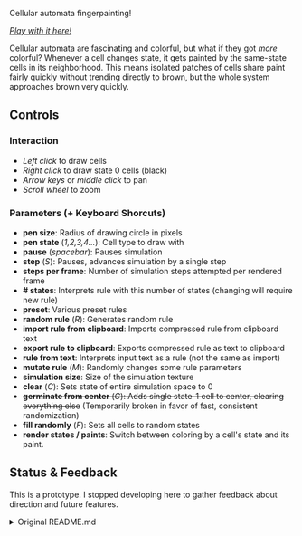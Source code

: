 Cellular automata fingerpainting!

[*Play with it here!*](https://fractalmachini.st/do-robots-dream-in-color)

Cellular automata are fascinating and colorful, but what if they got *more* colorful? Whenever a cell changes state, it gets painted by the same-state cells in its neighborhood. This means isolated patches of cells share paint fairly quickly without trending directly to brown, but the whole system approaches brown very quickly.

## Controls
### Interaction
- *Left click* to draw cells
- *Right click* to draw state 0 cells (black)
- *Arrow keys* or *middle click* to pan
- *Scroll wheel* to zoom
### Parameters (+ Keyboard Shorcuts)
- **pen size**: Radius of drawing circle in pixels
- **pen state** (*1,2,3,4...*): Cell type to draw with
- **pause** (*spacebar*): Pauses simulation
- **step** (*S*): Pauses, advances simulation by a single step
- **steps per frame**: Number of simulation steps attempted per rendered frame
- **# states**: Interprets rule with this number of states (changing will require new rule)
- **preset**: Various preset rules
- **random rule** (*R*): Generates random rule
- **import rule from clipboard**: Imports compressed rule from clipboard text
- **export rule to clipboard**: Exports compressed rule as text to clipboard
- **rule from text**: Interprets input text as a rule (not the same as import)
- **mutate rule** (*M*): Randomly changes some rule parameters
- **simulation size**: Size of the simulation texture
- **clear** (*C*): Sets state of entire simulation space to 0
- ~~**germinate from center** (*G*): Adds single state-1 cell to center, clearing everything else~~ (Temporarily broken in favor of fast, consistent randomization)
- **fill randomly** (*F*): Sets all cells to random states
- **render states / paints**: Switch between coloring by a cell's state and its paint.

## Status & Feedback
This is a prototype. I stopped developing here to gather feedback about direction and future features.

<details>
<summary>Original README.md</summary>
<div style="text-align:center"><img src="logo.png" /></div>

Cellular automata zoo that runs in your browser! Simulate arbitrary multi-state rules on the GPU.

[*Play with it here!*](https://benpm.github.io/cellarium)

![banner](banner.gif)

## Controls
### Interaction
- *Left click* to draw cells
- *Right click* to draw state 0 cells (black)
- *Arrow keys* or *middle click* to pan
- *Scroll wheel* to zoom
### Parameters (+ Keyboard Shorcuts)
- **pen size**: Radius of drawing circle in pixels
- **pen state** (*1,2,3,4...*): Cell type to draw with
- **pause** (*spacebar*): Pauses simulation
- **step** (*S*): Pauses, advances simulation by a single step
- **steps per frame**: Number of simulation steps attempted per rendered frame
- **# states**: Interprets rule with this number of states (changing will require new rule)
- **preset**: Various preset rules
- **random rule** (*R*): Generates random rule
- **import rule from clipboard**: Imports compressed rule from clipboard text
- **export rule to clipboard**: Exports compressed rule as text to clipboard
- **rule from text**: Interprets input text as a rule (not the same as import)
- **mutate rule** (*M*): Randomly changes some rule parameters
- **simulation size**: Size of the simulation texture
- **clear** (*C*): Sets state of entire simulation space to 0
- **germinate from center** (*G*): Adds single state-1 cell to center, clearing everything else
- **fill randomly** (*F*): Sets all cells to random states

![banner2](banner2.gif)

## Scope
Totalistic 2D automata are a set of automata that include Conway's Game of Life, Wireworld, Brian's Brain, and more, which will be added as presets soon. Help me find new interesting rules to include in the presets!

## How it Works
Rules are represented by linear byte arrays that are packed into 2D textures. To determine state change for a given cell, the texture is accessed by 1D index.

This 1D index is calculated from an "input state", which is composed of the current cell state and state of the cells neighbors. Again, this is a *totalistic* cellular automaton simulator, so what actually goes into the input state is the *total* number of states of neighbors. Their position around the current cell does not get taken into account when calculating the input state.

Since it is totalistic, the neighbor state counts must always sum to 8, as there are 8 total cells in the neighborhood. The tricky part here is ensuring that the 1D index space calculated from all possible input states is contiguous. Meaning, there must be a unique index for each possible input state, with no unused indices.

</details>

